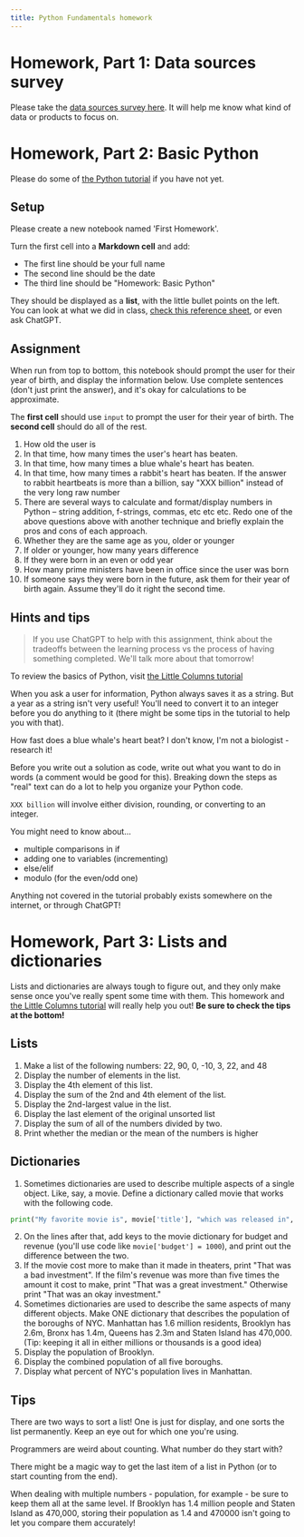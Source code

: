 ```yaml
---
title: Python Fundamentals homework
---
```


# Homework, Part 1: Data sources survey

Please take the [data sources survey here](https://docs.google.com/forms/d/e/1FAIpQLSeESNZJkuUXLg2W7Uf-FROW1VCZflwMGr3Dib8yPT4rvLWoSw/viewform?usp=sf_link). It will help me know what kind of data or products to focus on.

# Homework, Part 2: Basic Python

Please do some of [the Python tutorial](https://littlecolumns.com/learn/python) if you have not yet.

## Setup

Please create a new notebook named 'First Homework'.

Turn the first cell into a **Markdown cell** and add:

- The first line should be your full name
- The second line should be the date
- The third line should be "Homework: Basic Python"

They should be displayed as a **list**, with the little bullet points on the left. You can look at what we did in class, [check this reference sheet](https://www.markdownguide.org/basic-syntax/), or even ask ChatGPT. 

## Assignment

When run from top to bottom, this notebook should prompt the user for their year of birth, and display the information below. Use complete sentences (don't just print the answer), and it's okay for calculations to be approximate.

The **first cell** should use `input` to prompt the user for their year of birth. The **second cell** should do all of the rest.

1. How old the user is
1. In that time, how many times the user's heart has beaten.
1. In that time, how many times a blue whale's heart has beaten.
1. In that time, how many times a rabbit's heart has beaten. If the answer to rabbit heartbeats is more than a billion, say "XXX billion" instead of the very long raw number
1. There are several ways to calculate and format/display numbers in Python – string addition, f-strings, commas, etc etc etc. Redo one of the above questions above with another technique and briefly explain the pros and cons of each approach.
1. Whether they are the same age as you, older or younger
1. If older or younger, how many years difference
1. If they were born in an even or odd year
1. How many prime ministers have been in office since the user was born
1. If someone says they were born in the future, ask them for their year of birth again. Assume they'll do it right the second time.

## Hints and tips

> If you use ChatGPT to help with this assignment, think about the tradeoffs between the learning process vs the process of having something completed. We'll talk more about that tomorrow!

To review the basics of Python, visit [the Little Columns tutorial](https://littlecolumns.com/learn/python)

When you ask a user for information, Python always saves it as a string. But a year as a string isn't very useful! You'll need to convert it to an integer before you do anything to it (there might be some tips in the tutorial to help you with that).

How fast does a blue whale's heart beat? I don't know, I'm not a biologist - research it!

Before you write out a solution as code, write out what you want to do in words (a comment would be good for this). Breaking down the steps as "real" text can do a lot to help you organize your Python code.

`XXX billion` will involve either division, rounding, or converting to an integer.

You might need to know about...

- multiple comparisons in if
- adding one to variables (incrementing)
- else/elif
- modulo (for the even/odd one)

Anything not covered in the tutorial probably exists somewhere on the internet, or through ChatGPT!

# Homework, Part 3: Lists and dictionaries

Lists and dictionaries are always tough to figure out, and they only make sense once you've really spent some time with them. This homework and [the Little Columns tutorial](https://littlecolumns.com/learn/python) will really help you out! **Be sure to check the tips at the bottom!**

## Lists

1. Make a list of the following numbers: 22, 90, 0, -10, 3, 22, and 48
1. Display the number of elements in the list.
1. Display the 4th element of this list.
1. Display the sum of the 2nd and 4th element of the list.
1. Display the 2nd-largest value in the list.
1. Display the last element of the original unsorted list
1. Display the sum of all of the numbers divided by two.
1. Print whether the median or the mean of the numbers is higher

## Dictionaries

1. Sometimes dictionaries are used to describe multiple aspects of a single object. Like, say, a movie. Define a dictionary called movie that works with the following code.

```py
print("My favorite movie is", movie['title'], "which was released in", movie['year'], "and was directed by", movie['director'])
```

2. On the lines after that, add keys to the movie dictionary for budget and revenue (you'll use code like `movie['budget'] = 1000`), and print out the difference between the two.
3. If the movie cost more to make than it made in theaters, print "That was a bad investment". If the film's revenue was more than five times the amount it cost to make, print "That was a great investment." Otherwise print "That was an okay investment."
4. Sometimes dictionaries are used to describe the same aspects of many different objects. Make ONE dictionary that describes the population of the boroughs of NYC. Manhattan has 1.6 million residents, Brooklyn has 2.6m, Bronx has 1.4m, Queens has 2.3m and Staten Island has 470,000. (Tip: keeping it all in either millions or thousands is a good idea)
5. Display the population of Brooklyn.
6. Display the combined population of all five boroughs.
7. Display what percent of NYC's population lives in Manhattan.

## Tips

There are two ways to sort a list! One is just for display, and one sorts the list permanently. Keep an eye out for which one you're using.

Programmers are weird about counting. What number do they start with?

There might be a magic way to get the last item of a list in Python (or to start counting from the end).

When dealing with multiple numbers - population, for example - be sure to keep them all at the same level. If Brooklyn has 1.4 million people and Staten Island as 470,000, storing their population as 1.4 and 470000 isn't going to let you compare them accurately!

